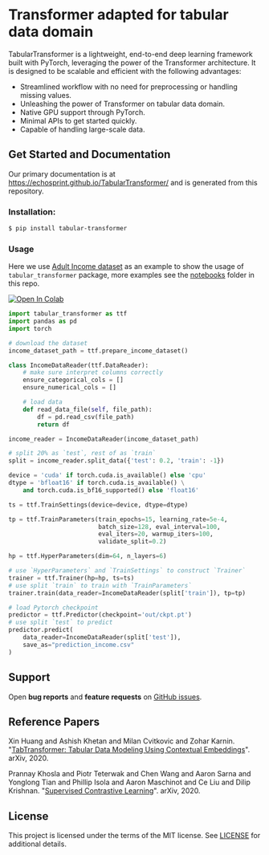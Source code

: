 Transformer adapted for tabular data domain
===============================


TabularTransformer is a lightweight, end-to-end deep learning framework built with PyTorch, leveraging the power of the Transformer architecture. It is designed to be scalable and efficient with the following advantages:

- Streamlined workflow with no need for preprocessing or handling missing values.
- Unleashing the power of Transformer on tabular data domain.
- Native GPU support through PyTorch.
- Minimal APIs to get started quickly.
- Capable of handling large-scale data.


Get Started and Documentation
-----------------------------

Our primary documentation is at https://echosprint.github.io/TabularTransformer/ and is generated from this repository. 

### Installation:

```bash
$ pip install tabular-transformer
```

### Usage

Here we use [Adult Income dataset](https://huggingface.co/datasets/scikit-learn/adult-census-income) as an example to show the usage of `tabular_transformer` package, more examples see the [notebooks](https://github.com/echosprint/TabularTransformer/tree/main/notebooks) folder in this repo.

 <a target="_blank" href="https://colab.research.google.com/github/echosprint/TabularTransformer/blob/main/notebooks/supervised_training.ipynb">
  <img src="https://colab.research.google.com/assets/colab-badge.svg" alt="Open In Colab"/>
</a>

```python
import tabular_transformer as ttf
import pandas as pd
import torch

# download the dataset
income_dataset_path = ttf.prepare_income_dataset()

class IncomeDataReader(ttf.DataReader):
    # make sure interpret columns correctly 
    ensure_categorical_cols = []
    ensure_numerical_cols = []

    # load data 
    def read_data_file(self, file_path):
        df = pd.read_csv(file_path)
        return df

income_reader = IncomeDataReader(income_dataset_path)

# split 20% as `test`, rest of as `train`
split = income_reader.split_data({'test': 0.2, 'train': -1})

device = 'cuda' if torch.cuda.is_available() else 'cpu'
dtype = 'bfloat16' if torch.cuda.is_available() \
    and torch.cuda.is_bf16_supported() else 'float16'

ts = ttf.TrainSettings(device=device, dtype=dtype)

tp = ttf.TrainParameters(train_epochs=15, learning_rate=5e-4,
                         batch_size=128, eval_interval=100,
                         eval_iters=20, warmup_iters=100,
                         validate_split=0.2)

hp = ttf.HyperParameters(dim=64, n_layers=6)

# use `HyperParameters` and `TrainSettings` to construct `Trainer`
trainer = ttf.Trainer(hp=hp, ts=ts)
# use split `train` to train with `TrainParameters`
trainer.train(data_reader=IncomeDataReader(split['train']), tp=tp)

# load Pytorch checkpoint
predictor = ttf.Predictor(checkpoint='out/ckpt.pt')
# use split `test` to predict
predictor.predict(
    data_reader=IncomeDataReader(split['test']),
    save_as="prediction_income.csv"
)
```

Support
-------

Open **bug reports** and **feature requests** on [GitHub issues](https://github.com/echosprint/TabularTransformer/issues).


Reference Papers
----------------

Xin Huang and Ashish Khetan and Milan Cvitkovic and Zohar Karnin. "[TabTransformer: Tabular Data Modeling Using Contextual Embeddings](https://arxiv.org/abs/2012.06678)". arXiv, 2020.

Prannay Khosla and Piotr Teterwak and Chen Wang and Aaron Sarna and Yonglong Tian and Phillip Isola and Aaron Maschinot and Ce Liu and Dilip Krishnan. "[Supervised Contrastive Learning](https://arxiv.org/abs/2004.11362)". arXiv, 2020.


License
-------

This project is licensed under the terms of the MIT license. See [LICENSE](https://github.com/echosprint/TabularTransformer/blob/main/LICENSE) for additional details.